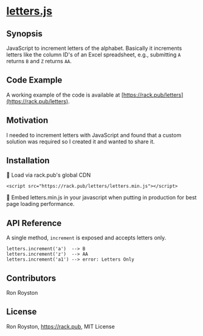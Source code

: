 # [letters.js](https://rack.pub/letters)
## Synopsis

JavaScript to increment letters of the alphabet.  Basically it increments letters like the column ID's of an Excel spreadsheet, e.g., submitting `A` returns `B` and `Z` returns `AA`.

## Code Example

A working example of the code is available at [https://rack.pub/letters](https://rack.pub/letters).

## Motivation

I needed to increment letters with JavaScript and found that a custom solution was required so I created it and wanted to share it.

## Installation

:checkered_flag: Load via rack.pub's global CDN

`<script src="https://rack.pub/letters/letters.min.js"></script>`

:rocket:  Embed letters.min.js in your javascript when putting in production for best page loading performance.

## API Reference

A single method, `increment` is exposed and accepts letters only.
```
letters.increment('a')	-->	B
letters.increment('z')	-->	AA
letters.increment('a1')	-->	error: Letters Only
```

## Contributors

Ron Royston

## License

Ron Royston, https://rack.pub, MIT License